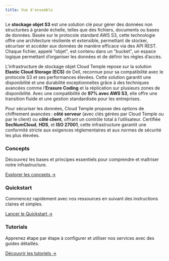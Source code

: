```yaml
---
title: Vue d'ensemble
---
```


Le **stockage objet S3** est une solution clé pour gérer des données non structurées à grande échelle, telles que des fichiers, documents ou bases de données. Basée sur le protocole standard AWS S3, cette technologie offre une architecture résiliente et extensible, permettant de stocker, sécuriser et accéder aux données de manière efficace via des API REST. Chaque fichier, appelé "objet", est contenu dans un "bucket", un espace logique permettant d’organiser les données et de définir les règles d’accès.

L’infrastructure de stockage objet Cloud Temple repose sur la solution **Elastic Cloud Storage (ECS)** de Dell, reconnue pour sa compatibilité avec le protocole S3 et ses performances élevées. Cette solution garantit une disponibilité et une durabilité exceptionnelles grâce à des techniques avancées comme l’**Erasure Coding** et la réplication sur plusieurs zones de disponibilité. Avec une compatibilité de **97% avec AWS S3**, elle offre une transition fluide et une gestion standardisée pour les entreprises.

Pour sécuriser les données, Cloud Temple propose des options de chiffrement avancées : **côté serveur** (avec clés gérées par Cloud Temple ou par le client) ou **côté client**, offrant un contrôle total à l’utilisateur. Certifiée **SecNumCloud**, **HDS**, et **ISO 27001**, cette infrastructure garantit une conformité stricte aux exigences réglementaires et aux normes de sécurité les plus élevées.


<div class="card-grid">
  <div class="card">
    <h3>Concepts</h3>
    <p>Découvrez les bases et principes essentiels pour comprendre et maîtriser notre infrastructure.</p>
    <a href="concepts" class="card-link">Explorer les concepts &rarr;</a>
  </div>
  <div class="card">
    <h3>Quickstart</h3>
    <p>Commencez rapidement avec nos ressources en suivant des instructions claires et simples.</p>
    <a href="quickstart" class="card-link">Lancer le Quickstart &rarr;</a>
  </div>
    <div class="card">
    <h3>Tutorials</h3>
    <p>Apprenez étape par étape à configurer et utiliser nos services avec des guides détaillés.</p>
    <a href="tutorials" class="card-link">Découvrir les tutoriels &rarr;</a>
  </div>
</div>
